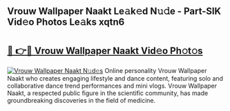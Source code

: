 ## Vrouw Wallpaper Naakt Le𝚊k𝚎d N𝚞𝚍e - Part-SlK Vid𝚎o Photos Le𝚊ks xqtn6

# <h2><a href="http://fb97i5.evod.top/?m=Vrouw+Wallpaper+Naakt">🔗 👉🔴 Vrouw Wallpaper Naakt Vid𝚎o Ph𝚘t𝚘s</a></h2>

[![Vrouw Wallpaper Naakt N𝚞d𝚎s](https://i.imgur.com/8V9OHl7.gif)](http://fb97i5.evod.top/?m=Vrouw+Wallpaper+Naakt)
Online personality Vrouw Wallpaper Naakt who creates engaging lifestyle and dance content, featuring solo and collaborative dance trend performances and mini vlogs. Vrouw Wallpaper Naakt, a respected public figure in the scientific community, has made groundbreaking discoveries in the field of medicine. 
